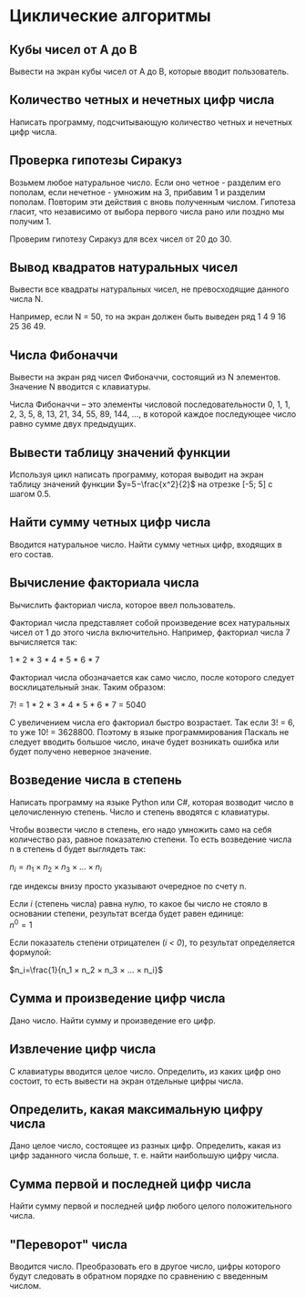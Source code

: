 # Циклические алгоритмы

## Кубы чисел от A до B

Вывести на экран кубы чисел от A до B, которые вводит пользователь.

## Количество четных и нечетных цифр числа 

Написать программу, подсчитывающую количество четных и нечетных цифр числа. 

## Проверка гипотезы Сиракуз

Возьмем любое натуральное число. Если оно четное - разделим его пополам, если нечетное - умножим на 3, прибавим 1 и разделим пополам. Повторим эти действия с вновь полученным числом. Гипотеза гласит, что независимо от выбора первого числа рано или поздно мы получим 1. 

Проверим гипотезу Сиракуз для всех чисел от 20 до 30. 

## Вывод квадратов натуральных чисел

Вывести все квадраты натуральных чисел, не превосходящие данного числа N. 

Например, если N = 50, то на экран должен быть выведен ряд 1 4 9 16 25 36 49. 

## Числа Фибоначчи 

Вывести на экран ряд чисел Фибоначчи, состоящий из N элементов. Значение N вводится с клавиатуры. 

Числа Фибоначчи – это элементы числовой последовательности 0, 1, 1, 2, 3, 5, 8, 13, 21, 34, 55, 89, 144, …, в которой каждое последующее число равно сумме двух предыдущих. 

## Вывести таблицу значений функции

Используя цикл написать программу, которая выводит на экран таблицу значений функции 
$y=5−\frac{x^2}{2}$ на отрезке [-5; 5] с шагом 0.5. 

## Найти сумму четных цифр числа 

Вводится натуральное число. Найти сумму четных цифр, входящих в его состав. 

## Вычисление факториала числа

Вычислить факториал числа, которое ввел пользователь. 

Факториал числа представляет собой произведение всех натуральных чисел от 1 до этого числа включительно. Например, факториал числа 7 вычисляется так: 

1 * 2 * 3 * 4 * 5 * 6 * 7 

Факториал числа обозначается как само число, после которого следует восклицательный знак. Таким образом: 

7! = 1 * 2 * 3 * 4 * 5 * 6 * 7 = 5040 

С увеличением числа его факториал быстро возрастает. Так если 3! = 6, то уже 10! = 3628800. Поэтому в языке программирования Паскаль не следует вводить большое число, иначе будет возникать ошибка или будет получено неверное значение. 

## Возведение числа в степень

Написать программу на языке Python или C#, которая возводит число в целочисленную степень. Число и степень вводятся с клавиатуры. 

Чтобы возвести число в степень, его надо умножить само на себя количество раз, равное показателю степени. То есть возведение числа n в степень d будет выглядеть так:

$n_i=n_1 × n_2 × n_3 × … × n_i$

где индексы внизу просто указывают очередное по счету n. 

Если *i* (степень числа) равна нулю, то какое бы число не стояло в основании степени, результат всегда будет равен единице:  
$n^0=1$

Если показатель степени отрицателен (*i < 0*), то результат определяется формулой: 

$n_i=\frac{1}{n_1 × n_2 × n_3 × … × n_i}$

## Сумма и произведение цифр числа 

Дано число. Найти сумму и произведение его цифр. 

## Извлечение цифр числа

С клавиатуры вводится целое число. Определить, из каких цифр оно состоит, то есть вывести на экран отдельные цифры числа. 

## Определить, какая максимальную цифру числа 

Дано целое число, состоящее из разных цифр. Определить, какая из цифр заданного числа больше, т. е. найти наибольшую цифру числа. 

## Сумма первой и последней цифр числа 

Найти сумму первой и последней цифр любого целого положительного числа. 


## "Переворот" числа 

Вводится число. Преобразовать его в другое число, цифры которого будут следовать в обратном порядке по сравнению с введенным числом.